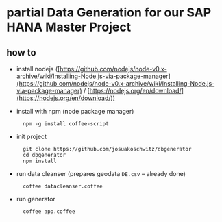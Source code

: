 # partial Data Generation for our SAP HANA Master Project

## how to

- install nodejs ([https://github.com/nodejs/node-v0.x-archive/wiki/Installing-Node.js-via-package-manager](https://github.com/nodejs/node-v0.x-archive/wiki/Installing-Node.js-via-package-manager) / [https://nodejs.org/en/download/](https://nodejs.org/en/download/))
- install with npm (node package manager)

        npm -g install coffee-script

- init project

        git clone https://github.com/josuakoschwitz/dbgenerator
        cd dbgenerator
        npm install

- run data cleanser (prepares geodata `DE.csv` – already done)

        coffee datacleanser.coffee

- run generator

        coffee app.coffee
